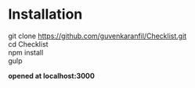 # Installation

git clone https://github.com/guvenkaranfil/Checklist.git<br/>
cd Checklist<br/>
npm install<br/>
gulp

**opened at localhost:3000**
